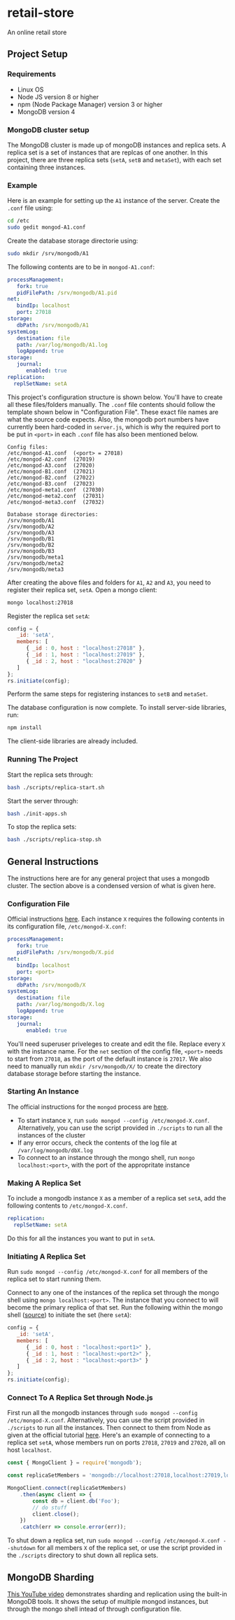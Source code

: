 # retail-store

An online retail store

## Project Setup

### Requirements

- Linux OS
- Node JS version 8 or higher
- npm (Node Package Manager) version 3 or higher
- MongoDB version 4

### MongoDB cluster setup

The MongoDB cluster is made up of mongoDB instances and replica sets. A replica set is a set of instances that are replcas of one another. In this project, there are three replica sets (`setA`, `setB` and `metaSet`), with each set containing three instances.

### Example

Here is an example for setting up the `A1` instance of the server.
Create the `.conf` file using:
```bash
cd /etc
sudo gedit mongod-A1.conf
```

Create the database storage directorie using:
```bash
sudo mkdir /srv/mongodb/A1
```

The following contents are to be in `mongod-A1.conf`:
```yml
processManagement:
   fork: true
   pidFilePath: /srv/mongodb/A1.pid
net:
   bindIp: localhost
   port: 27018
storage:
   dbPath: /srv/mongodb/A1
systemLog:
   destination: file
   path: /var/log/mongodb/A1.log
   logAppend: true
storage:
   journal:
      enabled: true
replication:
  replSetName: setA
```

This project's configuration structure is shown below. You'll have to create all these files/folders manually. The `.conf` file contents should follow the template shown below in "Configuration File". These exact file names are what the source code expects. Also, the mongodb port numbers have currently been hard-coded in `server.js`, which is why the required port to be put in `<port>` in each `.conf` file has also been mentioned below.

```
Config files:
/etc/mongod-A1.conf  (<port> = 27018)
/etc/mongod-A2.conf  (27019)
/etc/mongod-A3.conf  (27020)
/etc/mongod-B1.conf  (27021)
/etc/mongod-B2.conf  (27022)
/etc/mongod-B3.conf  (27023)
/etc/mongod-meta1.conf  (27030)
/etc/mongod-meta2.conf  (27031)
/etc/mongod-meta3.conf  (27032)

Database storage directories:
/srv/mongodb/A1
/srv/mongodb/A2
/srv/mongodb/A3
/srv/mongodb/B1
/srv/mongodb/B2
/srv/mongodb/B3
/srv/mongodb/meta1
/srv/mongodb/meta2
/srv/mongodb/meta3
```

After creating the above files and folders for `A1`, `A2` and `A3`, you need to register their replica
set, `setA`. Open a mongo client:

```bash
mongo localhost:27018
```
Register the replica set `setA`:

```js
config = {
   _id: 'setA',
   members: [
      { _id : 0, host : "localhost:27018" },
      { _id : 1, host : "localhost:27019" },
      { _id : 2, host : "localhost:27020" }
   ]
};
rs.initiate(config);
```

Perform the same steps for registering instances to `setB` and `metaSet`.

The database configuration is now complete. To install server-side libraries, run:

```bash
npm install
```

The client-side libraries are already included.

### Running The Project

Start the replica sets through:

```bash
bash ./scripts/replica-start.sh
```

Start the server through:

```bash
bash ./init-apps.sh
```

To stop the replica sets:

```bash
bash ./scripts/replica-stop.sh
```

## General Instructions

The instructions here are for any general project that uses a mongodb cluster. The section above is a condensed version of what is given here.

### Configuration File

Official instructions [here](https://docs.mongodb.com/manual/administration/configuration/#run-multiple-database-instances-on-the-same-system). Each instance `X` requires the following contents in its configuration file, `/etc/mongod-X.conf`:

```yml
processManagement:
   fork: true
   pidFilePath: /srv/mongodb/X.pid
net:
   bindIp: localhost
   port: <port>
storage:
   dbPath: /srv/mongodb/X
systemLog:
   destination: file
   path: /var/log/mongodb/X.log
   logAppend: true
storage:
   journal:
      enabled: true
```

You'll need superuser priveleges to create and edit the file. Replace every `X` with the instance name. For the `net` section of the config file, `<port>` needs to start from `27018`, as the port of the default instance is `27017`. We also need to manually run `mkdir /srv/mongodb/X/` to create the directory database storage before starting the instance.

### Starting An Instance

The official instructions for the `mongod` process are [here](https://docs.mongodb.com/manual/tutorial/manage-mongodb-processes/).

- To start instance `X`, run `sudo mongod --config /etc/mongod-X.conf`. Alternatively, you can use the script provided in `./scripts` to run all the instances of the cluster
- If any error occurs, check the contents of the log file at `/var/log/mongodb/dbX.log`
- To connect to an instance through the mongo shell, run `mongo localhost:<port>`, with the port of the appropritate instance

### Making A Replica Set

To include a mongodb instance `X` as a member of a replica set `setA`, add the following contents to `/etc/mongod-X.conf`.

```yml
replication:
  replSetName: setA
```

Do this for all the instances you want to put in `setA`.

### Initiating A Replica Set

Run `sudo mongod --config /etc/mongod-X.conf` for all members of the replica set to start running them.

Connect to any one of the instances of the replica set through the mongo shell using `mongo localhost:<port>`. The instance that you connect to will become the primary replica of that set. Run the following within the mongo shell ([source](https://premaseem.wordpress.com/2016/02/14/mongodb-script-to-run-sharding-with-replica-set-on-local-machine/)) to initiate the set (here `setA`):

```js
config = {
   _id: 'setA',
   members: [
      { _id : 0, host : "localhost:<port1>" },
      { _id : 1, host : "localhost:<port2>" },
      { _id : 2, host : "localhost:<port3>" }
   ]
};
rs.initiate(config);
```

### Connect To A Replica Set through Node.js

First run all the mongodb instances through `sudo mongod --config /etc/mongod-X.conf`. Alternatively, you can use the script provided in `./scripts` to run all the instances. Then connect to them from Node as given at the official tutorial [here](http://mongodb.github.io/node-mongodb-native/3.2/tutorials/connect/). Here's an example of connecting to a replica set `setA`, whose members run on ports `27018`, `27019` and `27020`, all on host `localhost`.

```js
const { MongoClient } = require('mongodb');

const replicaSetMembers = 'mongodb://localhost:27018,localhost:27019,localhost:27020/?replicaSet=setA';

MongoClient.connect(replicaSetMembers)
    .then(async client => {
        const db = client.db('Foo');
        // do stuff
        client.close();
    })
    .catch(err => console.error(err));
```

To shut down a replica set, run `sudo mongod --config /etc/mongod-X.conf --shutdown` for all members `X` of the replica set, or use the script provided in the `./scripts` directory to shut down all replica sets.

## MongoDB Sharding

[This YouTube video](https://www.youtube.com/watch?v=wYZYrdW9cYU) demonstrates sharding and replication using the built-in MongoDB tools. It shows the setup of multiple mongod instances, but through the mongo shell intead of through configuration file.

